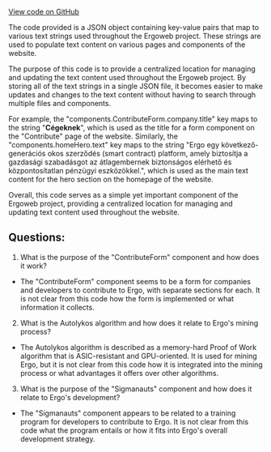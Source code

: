 [View code on GitHub](https://github.com/ergoplatform/ergoweb/content/locales/hu.json)

The code provided is a JSON object containing key-value pairs that map to various text strings used throughout the Ergoweb project. These strings are used to populate text content on various pages and components of the website. 

The purpose of this code is to provide a centralized location for managing and updating the text content used throughout the Ergoweb project. By storing all of the text strings in a single JSON file, it becomes easier to make updates and changes to the text content without having to search through multiple files and components. 

For example, the "components.ContributeForm.company.title" key maps to the string "<b>Cégeknek</b>", which is used as the title for a form component on the "Contribute" page of the website. Similarly, the "components.homeHero.text" key maps to the string "Ergo egy következő-generációs okos szerződés (smart contract) platform, amely biztosítja a gazdasági szabadásgot az átlagembernek biztonságos elérhető és központosítatlan pénzügyi eszközökkel.", which is used as the main text content for the hero section on the homepage of the website. 

Overall, this code serves as a simple yet important component of the Ergoweb project, providing a centralized location for managing and updating text content used throughout the website.
## Questions: 
 1. What is the purpose of the "ContributeForm" component and how does it work?
- The "ContributeForm" component seems to be a form for companies and developers to contribute to Ergo, with separate sections for each. It is not clear from this code how the form is implemented or what information it collects.

2. What is the Autolykos algorithm and how does it relate to Ergo's mining process?
- The Autolykos algorithm is described as a memory-hard Proof of Work algorithm that is ASIC-resistant and GPU-oriented. It is used for mining Ergo, but it is not clear from this code how it is integrated into the mining process or what advantages it offers over other algorithms.

3. What is the purpose of the "Sigmanauts" component and how does it relate to Ergo's development?
- The "Sigmanauts" component appears to be related to a training program for developers to contribute to Ergo. It is not clear from this code what the program entails or how it fits into Ergo's overall development strategy.